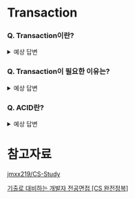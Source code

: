 # Transaction
### Q. Transaction이란?
<details>
  <summary> 예상 답변 </summary>
  분리될 수 없는 하나의 거래로 처리돼야하는 단일 업무를 처리하는 최소 단위
</details>

### Q. Transaction이 필요한 이유는?
<details>
  <summary> 예상 답변 </summary>
  데이터를 다룰 때 장애가 일어나는 경우, Transaction이 장애 발생시 데이터를 복구하는 작업의 단위가 되기 때문.<br/>
  데이터베이스에서 여러 작업이 동시에 같은 데이터를 다룰 때가 있는데, transaction을 통해 이 작업을 서로 분리하고, 이를 통해 오류 발생을 막습니다. DBMS는 transaction이 이러한 규칙을 유지하도록 지원합니다
</details>

### Q. ACID란?
<details>
  <summary> 예상 답변 </summary>
  데이터베이스의 무결성을 유지하기 위한 transaction의 성질.

  - Atomicity(원자성) : all or nothing
  - Consistency(일관성) : transactino이 실행을 성공적으로 완료하면 언제나 일관성 있는 데이터베이스 상태로 유지하는 것을 의미
  - Isolation(고립성) : 여러 tansactino은 동시에 수행되므로, 서로의 연산 작업에 영향을 주지않게 독립적으로 수행하는 것. 동시에 수행되는 transactino이 동일한 data를 가지고 충돌하지 않도록 제아해야함(concurrency control)
  - Durability(지속성) : 성공적으로 수행된 trasaction은 데이터베이스에 영원히 반영되어야함을 의미하는 것으로, DB에 저장된 후에는 내외부 오류에 영향을 받지 않아야한다는 것.
</details>

# 참고자료
[jmxx219/CS-Study](https://github.com/jmxx219/CS-Study/blob/main/Database/%ED%8A%B8%EB%9E%9C%EC%9E%AD%EC%85%98.md)

[기출로 대비하는 개발자 전공면접 [CS 완전정복]](https://www.inflearn.com/course/%EA%B0%9C%EB%B0%9C%EC%9E%90-%EC%A0%84%EA%B3%B5%EB%A9%B4%EC%A0%91-cs-%EC%99%84%EC%A0%84%EC%A0%95%EB%B3%B5/dashboard)
